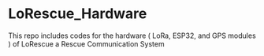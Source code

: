 # LoRescue_Hardware
This repo includes codes for the hardware ( LoRa, ESP32, and GPS modules ) of LoRescue a Rescue Communication System
